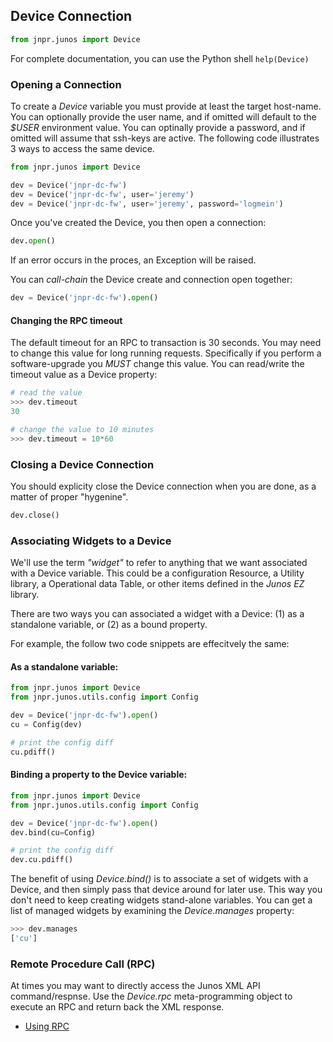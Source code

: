 ## Device Connection

````python
from jnpr.junos import Device
````
For complete documentation, you can use the Python shell `help(Device)`

### Opening a Connection

To create a _Device_ variable you must provide at least the target host-name.  You can optionally provide the user name, and if omitted will default to the _$USER_ environment value.  You can optinally provide a password, and if omitted will assume that ssh-keys are active.  The following code illustrates 3 ways to access the same device.

````python
from jnpr.junos import Device

dev = Device('jnpr-dc-fw')                          
dev = Device('jnpr-dc-fw', user='jeremy')           
dev = Device('jnpr-dc-fw', user='jeremy', password='logmein')
````

Once you've created the Device, you then open a connection:
````python
dev.open()
````

If an error occurs in the proces, an Exception will be raised.  

You can _call-chain_ the Device create and connection open together:
````python
dev = Device('jnpr-dc-fw').open()
````

#### Changing the RPC timeout

The default timeout for an RPC to transaction is 30 seconds.  You may need to change this value for long running requests.  Specifically if you perform a software-upgrade you *MUST* change this value.  You can read/write the timeout value as a Device property:

````python
# read the value
>>> dev.timeout
30

# change the value to 10 minutes
>>> dev.timeout = 10*60
````
### Closing a Device Connection

You should explicity close the Device connection when you are done, as a matter of proper "hygenine".
````python
dev.close()
````

### Associating Widgets to a Device

We'll use the term _"widget"_ to refer to anything that we want associated with a Device variable.  This could be a configuration Resource, a Utility library, a Operational data Table, or other items defined in the _Junos EZ_ library.

There are two ways you can associated a widget with a Device: (1) as a standalone variable, or (2) as a bound property.

For example, the follow two code snippets are effecitvely the same:

#### As a standalone variable:
````python
from jnpr.junos import Device
from jnpr.junos.utils.config import Config

dev = Device('jnpr-dc-fw').open()
cu = Config(dev)

# print the config diff
cu.pdiff()
````

#### Binding a property to the Device variable:
````python
from jnpr.junos import Device
from jnpr.junos.utils.config import Config

dev = Device('jnpr-dc-fw').open()
dev.bind(cu=Config)

# print the config diff
dev.cu.pdiff()
````

The benefit of using _Device.bind()_ is to associate a set of widgets with a Device, and then simply pass
that device around for later use.  This way you don't need to keep creating widgets stand-alone variables.  You can get a list of managed widgets by examining the _Device.manages_ property:
````python
>>> dev.manages
['cu']
````
### Remote Procedure Call (RPC)

At times you may want to directly access the Junos XML API command/respnse.  Use the _Device.rpc_ meta-programming object to execute an RPC and return back the XML response.  

* [Using RPC](rpcmeta.md)
